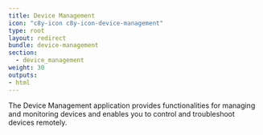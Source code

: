```yaml
---
title: Device Management
icon: "c8y-icon c8y-icon-device-management"
type: root
layout: redirect
bundle: device-management
section: 
  - device_management
weight: 30
outputs:
- html
---
```


The Device Management application provides functionalities for managing and monitoring devices and enables you to control and troubleshoot devices remotely. 


